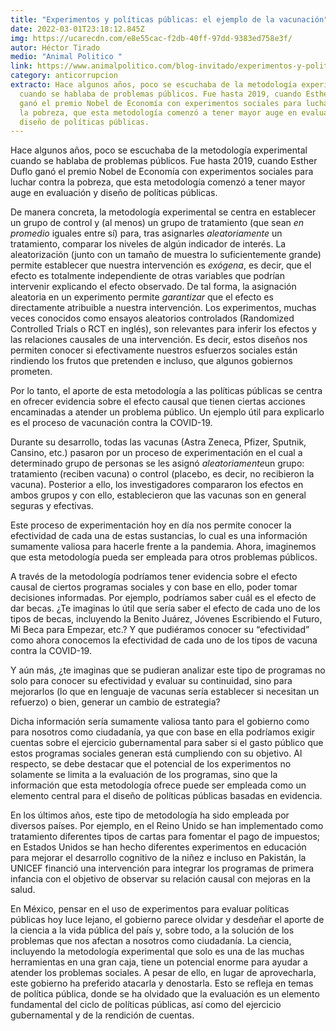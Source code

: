 ```yaml
---
title: "Experimentos y políticas públicas: el ejemplo de la vacunación"
date: 2022-03-01T23:18:12.845Z
img: https://ucarecdn.com/e8e55cac-f2db-40ff-97dd-9383ed758e3f/
autor: Héctor Tirado
medio: "Animal Politico "
link: https://www.animalpolitico.com/blog-invitado/experimentos-y-politicas-publicas-el-ejemplo-de-la-vacunacion/
category: anticorrupcion
extracto: Hace algunos años, poco se escuchaba de la metodología experimental
  cuando se hablaba de problemas públicos. Fue hasta 2019, cuando Esther Duflo
  ganó el premio Nobel de Economía con experimentos sociales para luchar contra
  la pobreza, que esta metodología comenzó a tener mayor auge en evaluación y
  diseño de políticas públicas.
---
```

Hace algunos años, poco se escuchaba de la metodología experimental cuando se hablaba de problemas públicos. Fue hasta 2019, cuando Esther Duflo ganó el premio Nobel de Economía con experimentos sociales para luchar contra la pobreza, que esta metodología comenzó a tener mayor auge en evaluación y diseño de políticas públicas.

De manera concreta, la metodología experimental se centra en establecer un grupo de control y (al menos) un grupo de tratamiento (que sean *en promedio* iguales entre sí) para, tras asignarles *aleatoriamente* un tratamiento, comparar los niveles de algún indicador de interés. La aleatorización (junto con un tamaño de muestra lo suficientemente grande) permite establecer que nuestra intervención es *exógena*, es decir, que el efecto es totalmente independiente de otras variables que podrían intervenir explicando el efecto observado. De tal forma, la asignación aleatoria en un experimento permite *garantizar* que el efecto es directamente atribuible a nuestra intervención. Los experimentos, muchas veces conocidos como ensayos aleatorios controlados (Randomized Controlled Trials o RCT en inglés), son relevantes para inferir los efectos y las relaciones causales de una intervención. Es decir, estos diseños nos permiten conocer si efectivamente nuestros esfuerzos sociales están rindiendo los frutos que pretenden e incluso, que algunos gobiernos prometen.

Por lo tanto, el aporte de esta metodología a las políticas públicas se centra en ofrecer evidencia sobre el efecto causal que tienen ciertas acciones encaminadas a atender un problema público. Un ejemplo útil para explicarlo es el proceso de vacunación contra la COVID-19.

Durante su desarrollo, todas las vacunas (Astra Zeneca, Pfizer, Sputnik, Cansino, etc.) pasaron por un proceso de experimentación en el cual a determinado grupo de personas se les asignó *aleatoriamente*un grupo: tratamiento (reciben vacuna) o control (placebo, es decir, no recibieron la vacuna). Posterior a ello, los investigadores compararon los efectos en ambos grupos y con ello, establecieron que las vacunas son en general seguras y efectivas.

Este proceso de experimentación hoy en día nos permite conocer la efectividad de cada una de estas sustancias, lo cual es una información sumamente valiosa para hacerle frente a la pandemia. Ahora, imaginemos que esta metodología pueda ser empleada para otros problemas públicos.

A través de la metodología podríamos tener evidencia sobre el efecto causal de ciertos programas sociales y con base en ello, poder tomar decisiones informadas. Por ejemplo, podríamos saber cuál es el efecto de dar becas. ¿Te imaginas lo útil que sería saber el efecto de cada uno de los tipos de becas, incluyendo la Benito Juárez, Jóvenes Escribiendo el Futuro, Mi Beca para Empezar, etc.? Y que pudiéramos conocer su “efectividad” como ahora conocemos la efectividad de cada uno de los tipos de vacuna contra la COVID-19.

Y aún más, ¿te imaginas que se pudieran analizar este tipo de programas no solo para conocer su efectividad y evaluar su continuidad, sino para mejorarlos (lo que en lenguaje de vacunas sería establecer si necesitan un refuerzo) o bien, generar un cambio de estrategia?

Dicha información sería sumamente valiosa tanto para el gobierno como para nosotros como ciudadanía, ya que con base en ella podríamos exigir cuentas sobre el ejercicio gubernamental para saber si el gasto público que estos programas sociales generan está cumpliendo con su objetivo. Al respecto, se debe destacar que el potencial de los experimentos no solamente se limita a la evaluación de los programas, sino que la información que esta metodología ofrece puede ser empleada como un elemento central para el diseño de políticas públicas basadas en evidencia.

En los últimos años, este tipo de metodología ha sido empleada por diversos países. Por ejemplo, en el Reino Unido se han implementado como tratamiento diferentes tipos de cartas para fomentar el pago de impuestos; en Estados Unidos se han hecho diferentes experimentos en educación para mejorar el desarrollo cognitivo de la niñez e incluso en Pakistán, la UNICEF financió una intervención para integrar los programas de primera infancia con el objetivo de observar su relación causal con mejoras en la salud.

En México, pensar en el uso de experimentos para evaluar políticas públicas hoy luce lejano, el gobierno parece olvidar y desdeñar el aporte de la ciencia a la vida pública del país y, sobre todo, a la solución de los problemas que nos afectan a nosotros como ciudadanía. La ciencia, incluyendo la metodología experimental que solo es una de las muchas herramientas en una gran caja, tiene un potencial enorme para ayudar a atender los problemas sociales. A pesar de ello, en lugar de aprovecharla, este gobierno ha preferido atacarla y denostarla. Esto se refleja en temas de política pública, donde se ha olvidado que la evaluación es un elemento fundamental del ciclo de políticas públicas, así como del ejercicio gubernamental y de la rendición de cuentas.